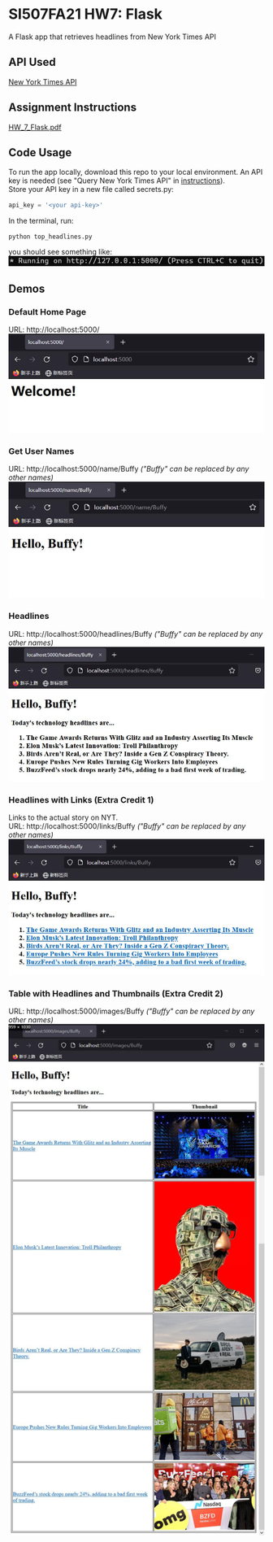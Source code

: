# SI507FA21 HW7: Flask
A Flask app that retrieves headlines from New York Times API
## API Used
[New York Times API](https://developer.nytimes.com/)

## Assignment Instructions
[HW_7_Flask.pdf](HW_7_Flask.pdf)

## Code Usage
To run the app locally, download this repo to your local environment. 
An API key is needed
(see "Query New York Times API" in [instructions](HW_7_Flask.pdf)).  
Store your API key in a new file called secrets.py:
```python
api_key = '<your api-key>'
```
In the terminal, run:
```commandline
python top_headlines.py
```
you should see something like:
![](demos/image.jpg)

## Demos
### Default Home Page
URL: http://localhost:5000/  
![](demos/demo1.jpg)
### Get User Names
URL: http://localhost:5000/name/Buffy *("Buffy" can be replaced by any other names)*  
![](demos/demo2.jpg)
### Headlines
URL: http://localhost:5000/headlines/Buffy *("Buffy" can be replaced by any other names)*  
![](demos/demo3.jpg)
### Headlines with Links (Extra Credit 1)
Links to the actual story on NYT.   
URL: http://localhost:5000/links/Buffy *("Buffy" can be replaced by any other names)*  
![](demos/demo4.jpg)
### Table with Headlines and Thumbnails (Extra Credit 2)
URL: http://localhost:5000/images/Buffy *("Buffy" can be replaced by any other names)*  
![](demos/demo5.jpg)
